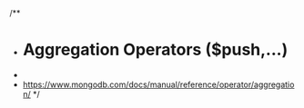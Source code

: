 /**
* # Aggregation Operators ($push,...)
*
* https://www.mongodb.com/docs/manual/reference/operator/aggregation/
*/
